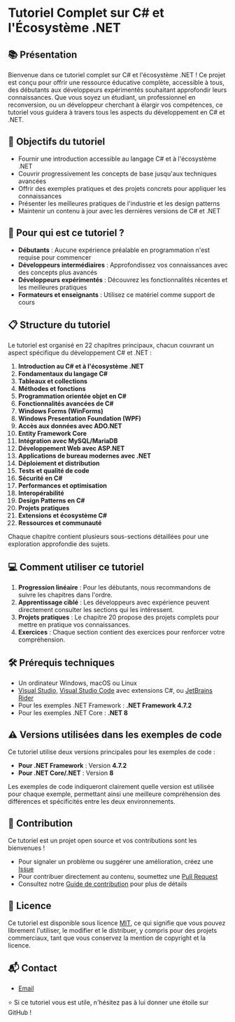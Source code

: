 # Tutoriel Complet sur C# et l'Écosystème .NET
## 📚 Présentation
Bienvenue dans ce tutoriel complet sur C# et l'écosystème .NET ! Ce projet est conçu pour offrir une ressource éducative complète, accessible à tous, des débutants aux développeurs expérimentés souhaitant approfondir leurs connaissances.
Que vous soyez un étudiant, un professionnel en reconversion, ou un développeur cherchant à élargir vos compétences, ce tutoriel vous guidera à travers tous les aspects du développement en C# et .NET.
## 🎯 Objectifs du tutoriel
- Fournir une introduction accessible au langage C# et à l'écosystème .NET
- Couvrir progressivement les concepts de base jusqu'aux techniques avancées
- Offrir des exemples pratiques et des projets concrets pour appliquer les connaissances
- Présenter les meilleures pratiques de l'industrie et les design patterns
- Maintenir un contenu à jour avec les dernières versions de C# et .NET

## 🚀 Pour qui est ce tutoriel ?
- **Débutants** : Aucune expérience préalable en programmation n'est requise pour commencer
- **Développeurs intermédiaires** : Approfondissez vos connaissances avec des concepts plus avancés
- **Développeurs expérimentés** : Découvrez les fonctionnalités récentes et les meilleures pratiques
- **Formateurs et enseignants** : Utilisez ce matériel comme support de cours

## 📋 Structure du tutoriel
Le tutoriel est organisé en 22 chapitres principaux, chacun couvrant un aspect spécifique du développement C# et .NET :
1. **Introduction au C# et à l'écosystème .NET**
2. **Fondamentaux du langage C#**
3. **Tableaux et collections**
4. **Méthodes et fonctions**
5. **Programmation orientée objet en C#**
6. **Fonctionnalités avancées de C#**
7. **Windows Forms (WinForms)**
8. **Windows Presentation Foundation (WPF)**
9. **Accès aux données avec ADO.NET**
10. **Entity Framework Core**
11. **Intégration avec MySQL/MariaDB**
12. **Développement Web avec ASP.NET**
13. **Applications de bureau modernes avec .NET**
14. **Déploiement et distribution**
15. **Tests et qualité de code**
16. **Sécurité en C#**
17. **Performances et optimisation**
18. **Interopérabilité**
19. **Design Patterns en C#**
20. **Projets pratiques**
21. **Extensions et écosystème C#**
22. **Ressources et communauté**

Chaque chapitre contient plusieurs sous-sections détaillées pour une exploration approfondie des sujets.
## 💻 Comment utiliser ce tutoriel
1. **Progression linéaire** : Pour les débutants, nous recommandons de suivre les chapitres dans l'ordre.
2. **Apprentissage ciblé** : Les développeurs avec expérience peuvent directement consulter les sections qui les intéressent.
3. **Projets pratiques** : Le chapitre 20 propose des projets complets pour mettre en pratique vos connaissances.
4. **Exercices** : Chaque section contient des exercices pour renforcer votre compréhension.

## 🛠️ Prérequis techniques
- Un ordinateur Windows, macOS ou Linux
- [Visual Studio](https://visualstudio.microsoft.com/), [Visual Studio Code](https://code.visualstudio.com/) avec extensions C#, ou [JetBrains Rider](https://www.jetbrains.com/rider/)
- Pour les exemples .NET Framework : **.NET Framework 4.7.2**
- Pour les exemples .NET Core : **.NET 8**

## ⚠️ Versions utilisées dans les exemples de code
Ce tutoriel utilise deux versions principales pour les exemples de code :
- **Pour .NET Framework** : Version **4.7.2**
- **Pour .NET Core/.NET** : Version **8**

Les exemples de code indiqueront clairement quelle version est utilisée pour chaque exemple, permettant ainsi une meilleure compréhension des différences et spécificités entre les deux environnements.
## 🤝 Contribution
Ce tutoriel est un projet open source et vos contributions sont les bienvenues !
- Pour signaler un problème ou suggérer une amélioration, créez une [Issue](https://github.com/votre-username/csharp-dotnet-tutorial/issues)
- Pour contribuer directement au contenu, soumettez une [Pull Request](https://github.com/votre-username/csharp-dotnet-tutorial/pulls)
- Consultez notre [Guide de contribution](CONTRIBUTING.md) pour plus de détails

## 📝 Licence
Ce tutoriel est disponible sous licence [MIT](LICENSE.md), ce qui signifie que vous pouvez librement l'utiliser, le modifier et le distribuer, y compris pour des projets commerciaux, tant que vous conservez la mention de copyright et la licence.
## 📬 Contact
- [Email](mailto:NDXDev@gmail.com)

⭐ Si ce tutoriel vous est utile, n'hésitez pas à lui donner une étoile sur GitHub !
